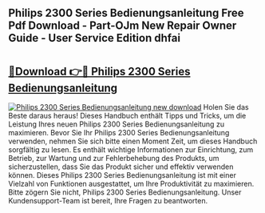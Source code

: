## Philips 2300 Series Bedienungsanleitung Free Pdf Download - Part-OJm New Repair Owner Guide - User Service Edition dhfai

# <h2><a href="http://df2kst.blite.top/?on=Philips+2300+Series+Bedienungsanleitung">🔗Download 👉🔴 Philips 2300 Series Bedienungsanleitung</a></h2>

[![Philips 2300 Series Bedienungsanleitung new download](https://i.imgur.com/lujVjoI.png)](http://df2kst.blite.top/?on=Philips+2300+Series+Bedienungsanleitung)
Holen Sie das Beste daraus heraus! Dieses Handbuch enthält Tipps und Tricks, um die Leistung Ihres neuen Philips 2300 Series Bedienungsanleitung zu maximieren. Bevor Sie Ihr Philips 2300 Series Bedienungsanleitung verwenden, nehmen Sie sich bitte einen Moment Zeit, um dieses Handbuch sorgfältig zu lesen. Es enthält wichtige Informationen zur Einrichtung, zum Betrieb, zur Wartung und zur Fehlerbehebung des Produkts, um sicherzustellen, dass Sie das Produkt sicher und effektiv verwenden können. Dieses Philips 2300 Series Bedienungsanleitung ist mit einer Vielzahl von Funktionen ausgestattet, um Ihre Produktivität zu maximieren. Bitte zögern Sie nicht, Philips 2300 Series Bedienungsanleitung. Unser Kundensupport-Team ist bereit, Ihre Fragen zu beantworten.
